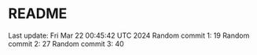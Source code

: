 # README

Last update: Fri Mar 22 00:45:42 UTC 2024
Random commit 1: 19
Random commit 2: 27
Random commit 3: 40

